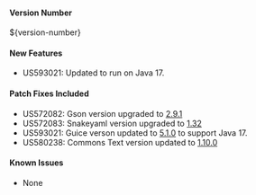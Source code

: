 #### Version Number
${version-number}

#### New Features
- US593021: Updated to run on Java 17.

#### Patch Fixes Included
- US572082: Gson version upgraded to [2.9.1](https://github.com/google/gson/releases/tag/gson-parent-2.9.1)
- US572083: Snakeyaml version upgraded to [1.32](https://bitbucket.org/snakeyaml/snakeyaml/wiki/Changes)
- US593021: Guice verson updated to [5.1.0](https://github.com/google/guice/releases/tag/5.1.0) to support Java 17.
- US580238: Commons Text version updated to [1.10.0](https://commons.apache.org/proper/commons-text/changes-report.html#a1.10.0)

#### Known Issues
- None
